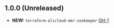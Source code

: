 ## 1.0.0 (Unreleased)

- **NEW:** `terraform-alicloud-emr-zookeeper` [GH-1]( https://github.com/terraform-alicloud-modules/terraform-alicloud-emr-zookeeper/pull/1)
